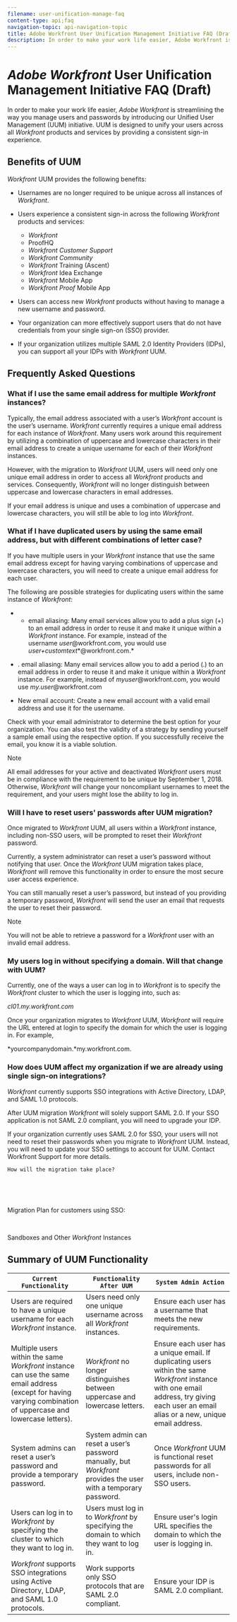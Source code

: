 ```yaml
---
filename: user-unification-manage-faq
content-type: api;faq
navigation-topic: api-navigation-topic
title: Adobe Workfront User Unification Management Initiative FAQ (Draft)
description: In order to make your work life easier, Adobe Workfront is streamlining the way you manage users and passwords by introducing our Unified User Management (UUM) initiative. UUM is designed to unify your users across all Workfront products and services by providing a consistent sign-in experience.
---
```


# *Adobe Workfront* User Unification Management Initiative FAQ (Draft)

In order to make your work life easier, *Adobe Workfront* is streamlining the way you manage users and passwords by introducing our Unified User Management (UUM) initiative. UUM is designed to unify your users across all *Workfront* products and services by providing a consistent sign-in experience.

## Benefits of UUM

*Workfront* UUM provides the following benefits:

* Usernames are no longer required to be unique across all instances of *Workfront*.
* Users experience a consistent sign-in across the following *Workfront* products and services:

  * *Workfront*
  * ProofHQ
  * *Workfront Customer Support*
  * *Workfront Community*
  * *Workfront* Training (Ascent)
  * *Workfront* Idea Exchange
  * *Workfront* Mobile App
  * *Workfront Proof* Mobile App

* Users can access new *Workfront* products without having to manage a new username and password.
* Your organization can more effectively support users that do not have credentials from your single sign-on (SSO) provider.
* If your organization utilizes multiple SAML 2.0 Identity Providers (IDPs), you can support all your IDPs with *Workfront* UUM.

## Frequently Asked Questions

### What if I use the same email address for multiple *Workfront* instances?

Typically, the email address associated with a user’s *Workfront* account is the user’s username. *Workfront* currently requires a unique email address for each instance of *Workfront*. Many users work around this requirement by utilizing a combination of uppercase and lowercase characters in their email address to create a unique username for each of their *Workfront* instances.

However, with the migration to *Workfront* UUM, users will need only one unique email address in order to access all *Workfront* products and services. Consequently, *Workfront* will no longer distinguish between uppercase and lowercase characters in email addresses.

If your email address is unique and uses a combination of uppercase and lowercase characters, you will still be able to log into *Workfront*.

### What if I have duplicated users by using the same email address, but with different combinations of letter case?

If you have multiple users in your *Workfront* instance that use the same email address except for having varying combinations of uppercase and lowercase characters, you will need to create a unique email address for each user.

The following are possible strategies for duplicating users within the same instance of *Workfront*:

* + email aliasing: Many email services allow you to add a plus sign (+) to an email address in order to reuse it and make it unique within a *Workfront* instance. For example, instead of the username&nbsp;*user*@workfront.com, you would use *user+customtext**@workfront.com.*

* . email aliasing: Many email services allow you to add a period (.) to an email address in order to reuse it and make it unique within a *Workfront* instance. For example, instead of *myuser*@workfront.com, you would use *my.user*@workfront.com

* New email account: Create a new email account with a valid email address and use it for the username.

Check with your email administrator to determine the best option for your organization. You can also test the validity of a strategy by sending yourself a sample email using the respective option. If you successfully receive the email, you know it is a viable solution.

>[!NOTE]
>
>All email addresses for your active and deactivated *Workfront* users must be in compliance with the requirement to be unique&nbsp;by September 1, 2018. Otherwise, *Workfront* will change your noncompliant usernames to meet the requirement, and your users might lose the ability to log in.

### Will I have to reset users' passwords after UUM migration?

Once migrated to *Workfront* UUM, all users within a *Workfront* instance, including non-SSO users, will be prompted to reset their *Workfront* password.

Currently, a system administrator can reset a user’s password without notifying that user. Once the *Workfront* UUM migration takes place, *Workfront* will remove this functionality in order to ensure the most secure user access experience.

You can still manually reset a user’s password, but instead of you providing a temporary password, *Workfront* will send the user an email that requests the user to reset their password.&nbsp;

>[!NOTE]
>
>You will not be able to retrieve a password for a *Workfront* user with an invalid email address.

### My users log in without specifying a domain. Will that change with UUM?

Currently, one of the ways a user can log in to *Workfront* is to specify the *Workfront* cluster to which the user is logging into, such as:

*cl01.my.workfront.com*

Once your organization migrates to *Workfront* UUM, *Workfront* will require the URL entered at login to specify the domain for which the user is logging in. For example,

*yourcompanydomain.*my.workfront.com.&nbsp;

### How does UUM affect my organization if we are already using single sign-on integrations?&nbsp;

*Workfront* currently supports SSO integrations with Active Directory, LDAP, and SAML 1.0 protocols.

After UUM migration *Workfront* will solely support SAML 2.0. If your SSO application is not SAML 2.0 compliant, you will need to upgrade your IDP.

If your organization currently uses SAML 2.0 for SSO, your users will not need to reset their passwords when you migrate to *Workfront* UUM. Instead, you will need to update your SSO settings to account for UUM. Contact Workfront Support for more details.

<!--
<p data-mc-conditions="QuicksilverOrClassic.Draft mode"><span class="bold">How will the migration take place? </span> </p>
-->

`How will the migration take place?`

<!--
<p data-mc-conditions="QuicksilverOrClassic.Draft mode"><add text here></p>
-->

<add text here>

<!--
<p data-mc-conditions="QuicksilverOrClassic.Draft mode">&nbsp;</p>
-->

&nbsp;

<!--
<p data-mc-conditions="QuicksilverOrClassic.Draft mode">&nbsp;</p>
-->

&nbsp;

<!--
<p data-mc-conditions="QuicksilverOrClassic.Draft mode">Migration Plan for customers using SSO:</p>
-->

Migration Plan for customers using SSO:

<!--
<p data-mc-conditions="QuicksilverOrClassic.Draft mode"><add text here></p>
-->

<add text here>

<!--
<p data-mc-conditions="QuicksilverOrClassic.Draft mode">&nbsp;</p>
-->

&nbsp;

<!--
<p data-mc-conditions="QuicksilverOrClassic.Draft mode">Sandboxes and Other <em>Workfront</em> Instances</p>
-->

Sandboxes and Other *Workfront* Instances

<!--
<p data-mc-conditions="QuicksilverOrClassic.Draft mode"><add text here></p>
-->

<add text here>

## Summary of UUM Functionality

| `Current Functionality`  | `Functionality After UUM`  | `System Admin Action`  |
|---|---|---|
| Users are required to have a unique username for each *Workfront* instance. |Users need only one unique username across all *Workfront* instances. |Ensure each user has a username that meets the new requirements.&nbsp; |
| Multiple users within the same *Workfront* instance can use the same email address (except for having varying combination of uppercase and lowercase letters). |*Workfront* no longer distinguishes between uppercase and lowercase letters. |Ensure each user has a unique email. If duplicating users within the same *Workfront* instance with one email address, try giving each user an email alias or a new, unique email address. |
| System admins can reset a user’s password and provide a temporary password. |System admin can reset a user’s password manually, but *Workfront* provides the user with a temporary password. |Once *Workfront* UUM is functional reset passwords for all users, include non-SSO users. |
| Users can log in to *Workfront* by specifying the cluster to which they want to log in. |Users must log in to *Workfront* by specifying the domain to which they want to log in. |Ensure user's login URL specifies the domain to which the user is logging in. |
| *Workfront* supports SSO integrations using Active Directory, LDAP, and SAML 1.0 protocols. |Work supports only SSO protocols that are SAML 2.0 compliant. |Ensure your IDP is SAML 2.0 compliant. |

&nbsp;
